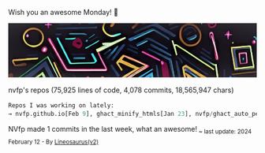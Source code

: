 Wish you an awesome Monday! 🌼

![banner](./assets/banner.jpg)

nvfp's repos (75,925 lines of code, 4,078 commits, 18,565,947 chars)

```python
Repos I was working on lately:
→ nvfp.github.io[Feb 9], ghact_minify_htmls[Jan 23], nvfp/ghact_auto_permalink[Monday, 10:33AM utc+0000]
```

NVfp made 1 commits in the last week, what an awesome!<sub> ~ last update: 2024 February 12 - By [Lineosaurus(v2)](https://github.com/Lineosaurus/Lineosaurus)</sub>